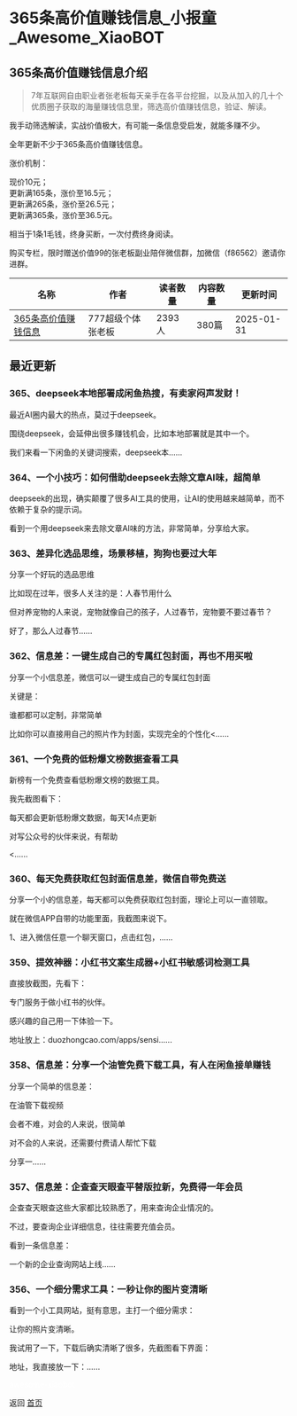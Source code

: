 # 365条高价值赚钱信息_小报童_Awesome_XiaoBOT

## 365条高价值赚钱信息介绍
> 7年互联网自由职业者张老板每天亲手在各平台挖掘，以及从加入的几十个优质圈子获取的海量赚钱信息里，筛选高价值赚钱信息，验证、解读。    
    
我手动筛选解读，实战价值极大，有可能一条信息受启发，就能多赚不少。    
    
全年更新不少于365条高价值赚钱信息。    
    
涨价机制：    
    
现价10元；    
更新满165条，涨价至16.5元；    
更新满265条，涨价至26.5元；    
更新满365条，涨价至36.5元。    
    
相当于1条1毛钱，终身买断，一次付费终身阅读。    
    
购买专栏，限时赠送价值99的张老板副业陪伴微信群，加微信（f86562）邀请你进群。  
  


|名称|作者|读者数量|内容数量|更新时间|
|---|---|---|---|---|
|[365条高价值赚钱信息](https://xiaobot.net/p/f22173?refer=0b133df9-27dc-423b-8101-639049001c13)|777超级个体张老板|2393人|380篇|2025-01-31|

## 最近更新
### 365、deepseek本地部署成闲鱼热搜，有卖家闷声发财！

最近AI圈内最大的热点，莫过于deepseek。

围绕deepseek，会延伸出很多赚钱机会，比如本地部署就是其中一个。

我们来看一下闲鱼的关键词搜索，deepseek本......

### 364、一个小技巧：如何借助deepseek去除文章AI味，超简单

deepseek的出现，确实颠覆了很多AI工具的使用，让AI的使用越来越简单，而不依赖于复杂的提示词。

看到一个用deepseek来去除文章AI味的方法，非常简单，分享给大家。

### 363、差异化选品思维，场景移植，狗狗也要过大年

分享一个好玩的选品思维

比如现在过年，很多人关注的是：人春节用什么

但对养宠物的人来说，宠物就像自己的孩子，人过春节，宠物要不要过春节？

好了，那么人过春节......

### 362、信息差：一键生成自己的专属红包封面，再也不用买啦

分享一个小信息差，微信可以一键生成自己的专属红包封面

关键是：

谁都都可以定制，非常简单

比如你可以直接用自己的照片作为封面，实现完全的个性化<......

### 361、一个免费的低粉爆文榜数据查看工具

新榜有一个免费查看低粉爆文榜的数据工具。

我先截图看下：

每天都会更新低粉爆文数据，每天14点更新

对写公众号的伙伴来说，有帮助

<......

### 360、每天免费获取红包封面信息差，微信自带免费送

分享一个小的信息差，每天都可以免费获取红包封面，理论上可以一直领取。

就在微信APP自带的功能里面，我截图来说下。

1、进入微信任意一个聊天窗口，点击红包，......

### 359、提效神器：小红书文案生成器+小红书敏感词检测工具

直接放截图，先看下：

专门服务于做小红书的伙伴。

感兴趣的自己用一下体验一下。

地址放上：duozhongcao.com/apps/sensi......

### 358、信息差：分享一个油管免费下载工具，有人在闲鱼接单赚钱

分享一个简单的信息差：

在油管下载视频

会者不难，对会的人来说，很简单

对不会的人来说，还需要付费请人帮忙下载

分享一......

### 357、信息差：企查查天眼查平替版拉新，免费得一年会员

企查查天眼查这些大家都比较熟悉了，用来查询企业情况的。

不过，要查询企业详细信息，往往需要充值会员。

看到一条信息差：

一个新的企业查询网站上线......

### 356、一个细分需求工具：一秒让你的图片变清晰

看到一个小工具网站，挺有意思，主打一个细分需求：

让你的照片变清晰。

我试用了一下，下载后确实清晰了很多，先截图看下界面：

地址，我直接放一下：......


<a href="https://github.com/Reno9527/awesome-xiaobot" style="color: white; text-decoration: none;">awesome-xiaobot</a>

返回 [首页](../README.md)
